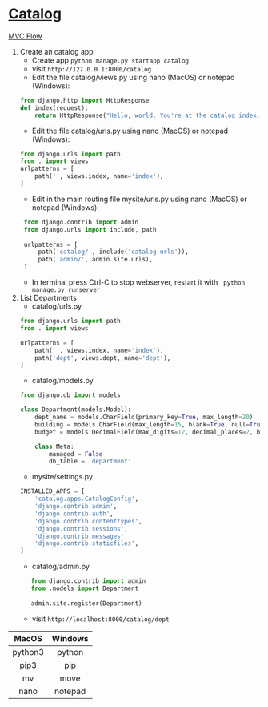 # [Catalog](https://developer.mozilla.org/en-US/docs/Learn/Server-side/Django)
[MVC]: https://mdn.mozillademos.org/files/13931/basic-django.png "MVC"
[MVC Flow](https://mdn.mozillademos.org/files/13931/basic-django.png)
1. Create an catalog app
    * Create app ``` python manage.py startapp catalog ```
    * visit ```http://127.0.0.1:8000/catalog```
    * Edit the file catalog/views.py using nano (MacOS) or notepad (Windows): 
    ```python
    from django.http import HttpResponse
    def index(request):
        return HttpResponse("Hello, world. You're at the catalog index.")
    ```
    * Edit the file catalog/urls.py using nano (MacOS) or notepad (Windows): 
    ```python
   from django.urls import path
   from . import views
   urlpatterns = [
        path('', views.index, name='index'),
   ]
    ```
   * Edit in the main routing file mysite/urls.py using nano (MacOS) or notepad (Windows): 
   ```python
    from django.contrib import admin
    from django.urls import include, path
    
    urlpatterns = [
        path('catalog/', include('catalog.urls')),
        path('admin/', admin.site.urls),
    ]
    ```
   * In terminal press Ctrl-C to stop webserver, restart it with ``` python manage.py runserver```
2. List Departments
    * catalog/urls.py
    ```python
    from django.urls import path
    from . import views
    
    urlpatterns = [
        path('', views.index, name='index'),
        path('dept', views.dept, name='dept'),
    ]
    ```
    * catalog/models.py
    ```python
    from django.db import models

    class Department(models.Model):
        dept_name = models.CharField(primary_key=True, max_length=20)
        building = models.CharField(max_length=15, blank=True, null=True)
        budget = models.DecimalField(max_digits=12, decimal_places=2, blank=True, null=True)
    
        class Meta:
            managed = False
            db_table = 'department'
    ```
    * mysite/settings.py
    ```python
    INSTALLED_APPS = [
        'catalog.apps.CatalogConfig',
        'django.contrib.admin',
        'django.contrib.auth',
        'django.contrib.contenttypes',
        'django.contrib.sessions',
        'django.contrib.messages',
        'django.contrib.staticfiles',
    ]
   ```
    * catalog/admin.py
    ```python
       from django.contrib import admin
       from .models import Department
     
       admin.site.register(Department)
   ```
    * visit ```http://localhost:8000/catalog/dept```


| MacOS         | Windows   | 
|:-------------:|:-------------:| 
| python3       |python |
| pip3       |pip |
| mv            | move |
| nano            | notepad |
